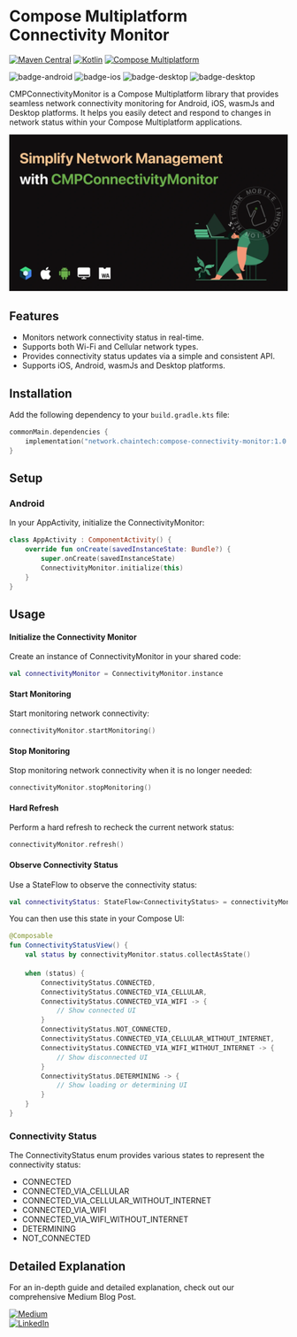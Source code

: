 # Compose Multiplatform Connectivity Monitor
[![Maven Central](https://img.shields.io/maven-central/v/network.chaintech/compose-connectivity-monitor.svg)](https://central.sonatype.com/artifact/network.chaintech/compose-connectivity-monitor)
[![Kotlin](https://img.shields.io/badge/kotlin-v2.1.20-blue.svg?logo=kotlin)](http://kotlinlang.org)
[![Compose Multiplatform](https://img.shields.io/badge/Compose%20Multiplatform-v1.8.0_rc01-blue)](https://github.com/JetBrains/compose-multiplatform)

![badge-android](http://img.shields.io/badge/platform-android-3DDC84.svg?style=flat)
![badge-ios](http://img.shields.io/badge/platform-ios-FF375F.svg?style=flat)
![badge-desktop](http://img.shields.io/badge/platform-desktop-FF9500.svg?style=flat)
![badge-desktop](http://img.shields.io/badge/platform-wasm-42F59E.svg?style=flat)

CMPConnectivityMonitor is a Compose Multiplatform library that provides seamless network connectivity monitoring for Android, iOS, wasmJs and Desktop platforms. It helps you easily detect and respond to changes in network status within your Compose Multiplatform applications.

![git-banner](./assets/git-banner.webp)

## Features
- Monitors network connectivity status in real-time.
- Supports both Wi-Fi and Cellular network types.
- Provides connectivity status updates via a simple and consistent API.
- Supports iOS, Android, wasmJs and Desktop platforms.

## Installation

Add the following dependency to your `build.gradle.kts` file:

```kotlin
commonMain.dependencies {
    implementation("network.chaintech:compose-connectivity-monitor:1.0.2")
}
```
## Setup
### Android
In your AppActivity, initialize the ConnectivityMonitor:
```kotlin
class AppActivity : ComponentActivity() {
    override fun onCreate(savedInstanceState: Bundle?) {
        super.onCreate(savedInstanceState)
        ConnectivityMonitor.initialize(this)
    }
}
```
## Usage
#### Initialize the Connectivity Monitor
Create an instance of ConnectivityMonitor in your shared code:
```kotlin
val connectivityMonitor = ConnectivityMonitor.instance
```
#### Start Monitoring
Start monitoring network connectivity:

```kotlin
connectivityMonitor.startMonitoring()
```
#### Stop Monitoring
Stop monitoring network connectivity when it is no longer needed:

```kotlin
connectivityMonitor.stopMonitoring()
```
#### Hard Refresh
Perform a hard refresh to recheck the current network status:

```kotlin
connectivityMonitor.refresh()
```
#### Observe Connectivity Status
Use a StateFlow to observe the connectivity status:

```kotlin
val connectivityStatus: StateFlow<ConnectivityStatus> = connectivityMonitor.status
```
You can then use this state in your Compose UI:
```kotlin
@Composable
fun ConnectivityStatusView() {
    val status by connectivityMonitor.status.collectAsState()

    when (status) {
        ConnectivityStatus.CONNECTED,
        ConnectivityStatus.CONNECTED_VIA_CELLULAR,
        ConnectivityStatus.CONNECTED_VIA_WIFI -> {
            // Show connected UI
        }
        ConnectivityStatus.NOT_CONNECTED,
        ConnectivityStatus.CONNECTED_VIA_CELLULAR_WITHOUT_INTERNET,
        ConnectivityStatus.CONNECTED_VIA_WIFI_WITHOUT_INTERNET -> {
            // Show disconnected UI
        }
        ConnectivityStatus.DETERMINING -> {
            // Show loading or determining UI
        }
    }
}
```
### Connectivity Status
The ConnectivityStatus enum provides various states to represent the connectivity status:

- CONNECTED
- CONNECTED_VIA_CELLULAR
- CONNECTED_VIA_CELLULAR_WITHOUT_INTERNET
- CONNECTED_VIA_WIFI
- CONNECTED_VIA_WIFI_WITHOUT_INTERNET
- DETERMINING
- NOT_CONNECTED

## Detailed Explanation
For an in-depth guide and detailed explanation, check out our comprehensive Medium Blog Post.

[![Medium](https://img.shields.io/badge/Medium-12100E?style=for-the-badge&logo=medium&logoColor=white)](https://medium.com/mobile-innovation-network/simplify-network-management-with-cmpconnectivitymonitor-in-compose-multiplatform-2af9c13c04f5)  
[![LinkedIn](https://img.shields.io/badge/LinkedIn-0077B5?style=for-the-badge&logo=linkedin&logoColor=white)](https://www.linkedin.com/showcase/mobile-innovation-network)

